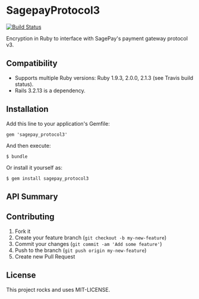 # SagepayProtocol3

[![Build Status](https://travis-ci.org/bsodmike/sagepay_protocol3.png?branch=master)](https://travis-ci.org/bsodmike/sagepay_protocol3)

Encryption in Ruby to interface with SagePay's payment gateway protocol v3.

## Compatibility

* Supports multiple Ruby versions: Ruby 1.9.3, 2.0.0, 2.1.3 (see
Travis build status).
* Rails 3.2.13 is a dependency.

## Installation

Add this line to your application's Gemfile:

    gem 'sagepay_protocol3'

And then execute:

    $ bundle

Or install it yourself as:

    $ gem install sagepay_protocol3

## API Summary


## Contributing

1. Fork it
2. Create your feature branch (`git checkout -b my-new-feature`)
3. Commit your changes (`git commit -am 'Add some feature'`)
4. Push to the branch (`git push origin my-new-feature`)
5. Create new Pull Request

## License

This project rocks and uses MIT-LICENSE.
